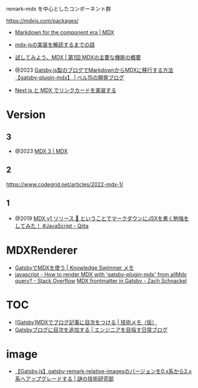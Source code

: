remark-mdx を中心としたコンポーネント群

https://mdxjs.com/packages/

- [Markdown for the component era | MDX](https://mdxjs.com/)

- [mdx-jsの実装を解読するまでの話](https://himenon.github.io/docs/javascript/decipher-mdx-js/)
- [試してみよう、MDX | 第1回 MDXの主要な機能の概要](https://www.codegrid.net/articles/2022-mdx-1/)
- @2023 [Gatsby.js製のブログでMarkdownからMDXに移行する方法【gatsby-plugin-mdx】 | ベル15の開発ブログ](https://bel-itigo.com/gatsby-migrate-from-markdown-to-mdx/)
- [Next.js と MDX でリンクカードを実装する](https://egashira.dev/blog/nextjs-mdx-link-card)

# Version

## 3

- @2023 [MDX 3 | MDX](https://mdxjs.com/blog/v3/)

## 2

https://www.codegrid.net/articles/2022-mdx-1/

## 1

- @2019 [MDX v1 リリース 🎉 ということでマークダウンにJSXを書く勉強をしてみた！ #JavaScript - Qiita](https://qiita.com/okumurakengo/items/64ec70d97284c63d6a2c)

# MDXRenderer

- [GatsbyでMDXを使う | Knowledge Swimmer メモ](https://knowledge-swimmer.com/gatsby-mdx)
- [javascript - How to render MDX with 'gatsby-plugin-mdx' from allMdx query? - Stack Overflow](https://stackoverflow.com/questions/74309351/how-to-render-mdx-with-gatsby-plugin-mdx-from-allmdx-query)
  [MDX frontmatter in Gatsby - Zach Schnackel](https://zslabs.com/articles/mdx-frontmatter-in-gatsby)

# TOC

- [[Gatsby]MDXでブログ記事に目次をつける | 技術メモ（仮）](https://nameko.dev/blog/gatsby-mdx-table-of-contents/)
- [Gatsbyブログに目次を追加する | エンジニアを目指す日常ブログ](https://bunsugi.com/gatsby-table-of-contents/)

# image

- [【Gatsby.js】gatsby-remark-relative-imagesのバージョンを0.x系から2.x系へアップグレードする | 謎の技術研究部](https://www.ultra-noob.com/blog/2020/166/)
